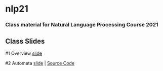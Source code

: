 # nlp21

### Class material for Natural Language Processing Course 2021

## Class Slides
#1 Overview [slide](https://info-ruc.github.io/nlp21/overview.pdf) 

#2 Automata [slide](https://info-ruc.github.io/nlp21/automata.pdf) 
| [Source Code](https://info-ruc.github.io/nlp21/auto.pl)